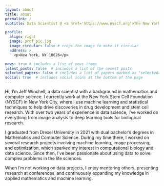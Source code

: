 ```yaml
---
layout: about
title: about
permalink: /
subtitle: Data Scientist @ <a href='https://www.nyscf.org'>The New York Stem Cell Foundation Research Institute</a>

profile:
  align: right
  image: prof_pic.jpg
  image_circular: false # crops the image to make it circular
  address: >
    <p>New York, NY 10026</p>

news: true # includes a list of news items
latest_posts: false  # includes a list of the newest posts
selected_papers: false # includes a list of papers marked as "selected={true}"
social: true  # includes social icons at the bottom of the page
---
```


<!-- Hi, my name is Jeff and this is my personal website. I studied math and computer science at Drexel University and now I do machine learning applied to stem-cell-based pathology research. 

At NYSCF, I split my time between building automated QC tools for large-scale, cell assay pipelines and uncovering cell-level phenotypes of disease via computer vision.

My current research interests are multi-modal data integration, representation learning, and interpretable AI.
 -->
<!-- 
Hi, I'm Jeff, a dedicated professional with a strong foundation in mathematics and computer science, honed during my academic journey at Drexel University. My passion for technology and its application to cutting-edge research has led me to a career focused on machine learning within the realm of stem-cell-based pathology.

At NYSCF, I fulfill a dual role. I am actively engaged in the development of sophisticated quality control tools for large-scale cell assay pipelines, ensuring the precision and reliability of vital experiments. Simultaneously, I leverage advanced computer vision techniques to unearth valuable insights at the cellular level, contributing significantly to the understanding of diseases.

My research pursuits are deeply rooted in multi-modal data integration, where I explore innovative methods to harmonize disparate data sources for a more comprehensive perspective. Furthermore, my expertise in representation learning enables me to extract meaningful patterns from complex datasets. A key tenet of my work is the pursuit of interpretable AI, ensuring that the models I develop not only yield accurate results but also provide insights that can be understood and applied by researchers and medical professionals.

I am dedicated to pushing the boundaries of machine learning in the field of stem-cell-based pathology research, and I am always eager to collaborate on projects that share my passion for innovation, precision, and impact. -->

Hi, I’m Jeff Winchell, a data scientist with a background in mathematics and computer science. I currently work at the New York Stem Cell Foundation (NYSCF) in New York City, where I use machine learning and statistical techniques to help drive discoveries in drug development and stem cell research. With over two years of experience in data science, I’ve worked on everything from image analysis to deep learning tools for biological research.

I graduated from Drexel University in 2021 with dual bachelor’s degrees in Mathematics and Computer Science. During my time there, I worked on several research projects involving machine learning, image processing, and optimization, which sparked my interest in computational biology and data science. Since then, I’ve been passionate about using data to solve complex problems in the life sciences.

When I’m not working on data projects, I enjoy mentoring others, presenting research at conferences, and continuously expanding my knowledge in applied mathematics and machine learning.

